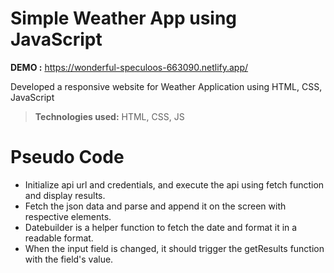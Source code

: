 # Simple Weather App using JavaScript

**DEMO :** https://wonderful-speculoos-663090.netlify.app/

Developed a responsive website for Weather Application using HTML, CSS, JavaScript

> **Technologies used:** HTML, CSS, JS

# Pseudo Code

 - Initialize api url and credentials, and execute the api using fetch function and display results.
 - Fetch the json data and parse and append it on the screen with respective elements.
 - Datebuilder is a helper function to fetch the date and format it in a readable format.
 - When the input field is changed, it should trigger the getResults function with the field's value.